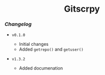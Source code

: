 <h1 align="center">Gitscrpy</h1>

### _Changelog_

* `v0.1.0`
  * Initial changes
  * Added ```getrepo()``` and ```getuser()```

* `v1.3.2`
  * Added documenation  